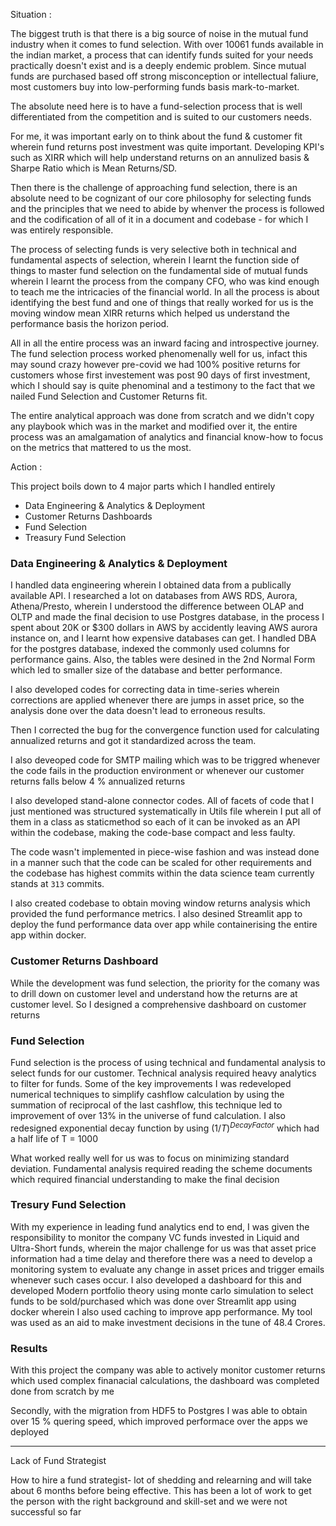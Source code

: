 Situation : 

The biggest truth is that there is a big source of noise in the mutual fund industry when it comes to fund selection. With over 10061 funds available in the indian market, a process that can identify funds suited for your needs practically doesn't exist and is a deeply endemic problem. Since mutual funds are purchased based off strong misconception or intellectual faliure, most customers buy into low-performing funds basis mark-to-market.

The absolute need here is to have a fund-selection process that is well differentiated from the competition and is suited to our customers needs. 

For me, it was important early on to think about the fund & customer fit wherein fund returns post investment was quite important. Developing KPI's such as XIRR which will help understand returns on an annulized basis & Sharpe Ratio which is Mean Returns/SD.

Then there is the challenge of approaching fund selection, there is an absolute need to be cognizant of our core philosophy for selecting funds and the principles that we need to abide by whenver the process is followed and the codification of all of it in a document and codebase - for which I was entirely responsible. 

The process of selecting funds is very selective both in technical and fundamental aspects of selection, wherein I learnt the function side of things to master fund selection on the fundamental side of mutual funds wherein I learnt the process from the company CFO, who was kind enough to teach me the intricacies of the financial world. In all the process is about identifying the best fund and one of things that really worked for us is the moving window mean XIRR returns which helped us understand the performance basis the horizon period.  

All in all the entire process was an inward facing and introspective journey. The fund selection process worked phenomenally well for us, infact this may sound crazy however  pre-covid we had 100% positive returns for customers whose first investement was post 90 days of first investment, which I should say is quite phenominal and a testimony to the fact that we nailed Fund Selection and Customer Returns fit. 

The entire analytical approach was done from scratch and we didn't copy any playbook which was in the market and modified over it, the entire process was an amalgamation of analytics and financial know-how to focus on the metrics that mattered to us the most.

Action :

This project boils down to 4 major parts which I handled entirely
- Data Engineering & Analytics & Deployment
- Customer Returns Dashboards
- Fund Selection
- Treasury Fund Selection

### Data Engineering & Analytics & Deployment

I handled data engineering wherein I obtained data from a publically available API. I researched a lot on databases from AWS RDS, Aurora, Athena/Presto, wherein I understood the difference between OLAP and OLTP and made the final decision to use Postgres database, in the process I spent about 20K or $300 dollars  in AWS by accidently leaving AWS aurora instance on, and I learnt how expensive databases can get. I handled DBA for the postgres database, indexed the commonly used columns for performance gains. Also, the tables were desined in the 2nd Normal Form which led to smaller size of the database and better performance.

I also developed codes for correcting data in time-series wherein corrections are applied whenever there are jumps in asset price, so the analysis done over the data doesn't lead to erroneous results. 

Then I corrected the bug for the convergence function used for calculating annualized returns and got it standardized across the team.

I also deveoped code for SMTP mailing which was to be triggred whenever the code fails in the production environment or whenever our customer returns falls below 4 % annualized returns

I also developed stand-alone connector codes. All of facets of code that I just mentioned was structured systematically in Utils file wherein I put all of them in a class as staticmethod so each of it can be invoked as an API within the codebase, making the code-base compact and less faulty. 

The code wasn't implemented in piece-wise fashion and was instead done in a manner such that the code can be scaled for other requirements and the codebase has highest commits within the data science team currently stands at `313` commits. 

I also created codebase to obtain moving window returns analysis which provided the fund performance metrics. I also desined Streamlit app to deploy the fund performance data over app while containerising the entire app within docker.

### Customer Returns Dashboard

While the development was fund selection, the priority for the comany was to drill down on customer level and understand how the returns are at customer level. So I designed a comprehensive dashboard on customer returns

### Fund Selection

Fund selection is the process of using technical and fundamental analysis to select funds for our customer. Technical analysis required heavy analytics to filter for funds.  Some of the key improvements I was redeveloped numerical techniques to simplify cashflow calculation by using the summation of reciprocal of the last cashflow, this technique led to improvement of over 13% in the universe of fund calculation. I also redesigned exponential decay function by using  $(1/T)^{DecayFactor}$ which had a half life of T = 1000  

What worked really well for us was to focus on minimizing standard deviation. Fundamental analysis required reading the scheme documents which required financial understanding to make the final decision

### Tresury Fund Selection 

With my experience in leading fund analytics end to end, I was given the responsibility to monitor the company VC funds invested in Liquid and Ultra-Short funds, wherein the major challenge for us was that asset price information had a time delay and therefore there was a need to develop a monitoring system to evaluate any change in asset prices and trigger emails whenever such cases occur. I also developed a dashboard for this and developed Modern portfolio theory using monte carlo simulation to select funds to be sold/purchased which was done over Streamlit app using docker wherein I also used caching to improve app performance. My tool was used as an aid to make investment decisions in the tune of 48.4 Crores.

### Results

With this project the company was able to actively monitor customer returns which used complex finanacial calculations, the dashboard was completed done from scratch by me

Secondly, with the migration from HDF5 to Postgres I was able to obtain over 15 % quering speed, which improved performace over the apps we deployed

---

Lack of Fund Strategist 

How to hire a fund strategist- lot of shedding and relearning and will take about 6  months before being effective. This has been a lot of work to get the person with the right background and skill-set and we were not successful so far